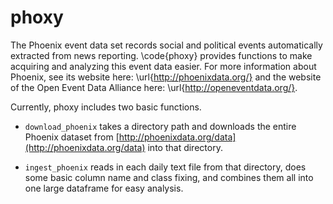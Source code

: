 phoxy
=====

The Phoenix event data set records social and political events
automatically extracted from news reporting. \code{phoxy} provides
functions to make acquiring and analyzing this event data easier. For more
information about Phoenix, see its website here:
 \url{http://phoenixdata.org/} and the website of the Open Event Data
Alliance here: \url{http://openeventdata.org/}.

Currently, phoxy includes two basic functions.

* `download_phoenix` takes a directory path and downloads the entire Phoenix
  dataset from [http://phoenixdata.org/data](http://phoenixdata.org/data) into
  that directory.

* `ingest_phoenix` reads in each daily text file from that directory, does some
  basic column name and class fixing, and combines them all into one large
  dataframe for easy analysis.
